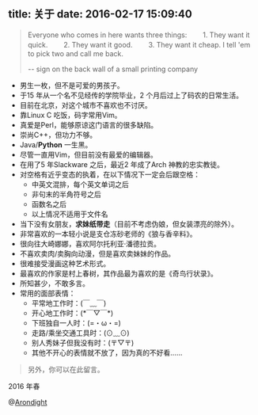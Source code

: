 title: 关于
date: 2016-02-17 15:09:40
---

> Everyone who comes in here wants three things:
>　　1. They want it quick.
>　　2. They want it good.
>　　3. They want it cheap.
> I tell 'em to pick two and call me back.
>
> -- sign on the back wall of a small printing company

+ 男生一枚，但不是可爱的男孩子。
+ 于15 年从一个名不见经传的学院毕业，2 个月后过上了码农的日常生活。
+ 目前在北京，对这个城市不喜欢也不讨厌。
+ 靠Linux C 吃饭，码字常用Vim。
+ 真爱是Perl，能够原谅这门语言的很多缺陷。
+ 崇尚C++，但功力不够。
+ Java/**Python** 一生黑。
+ 尽管一直用Vim，但目前没有最爱的编辑器。
+ 在用了5 年Slackware 之后，最近2 年成了Arch 神教的忠实教徒。
+ 对空格有近乎变态的执着，在以下情况下一定会后跟空格：
    * 中英文混排，每个英文单词之后
    * 非句末的半角符号之后
    * 函数名之后
    * 以上情况不适用于文件名
+ 当下没有女朋友，**求妹纸带走**（目前不考虑伪娘，但女装漂亮的除外）。
+ 非常喜欢的一本轻小说是支仓冻砂老师的《狼与香辛料》。
+ 很向往大崎娜娜，喜欢阿尔托利亚·潘德拉贡。
+ 不喜欢卖肉/卖胸向动漫，但是喜欢卖妹妹的作品。
+ 很难接受漫画这种艺术形式。
+ 最喜欢的作家是村上春树，其作品最为喜欢的是《奇鸟行状录》。
+ 所知甚少，不敢多言。
+ 常用的面部表情：
    * 平常地工作时：(￣﹏￣)
    * 开心地工作时：(\*￣▽￣\*)
    * 下班独自一人时：(=・ω・=)
    * 走路/乘坐交通工具时：(⊙﹏⊙)
    * 别人秀妹子但我没有时：(〒▽〒)
    * 其他不开心的表情就不放了，因为真的不好看……

> 另外，你可以在此留言。

2016 年春

@[Arondight](http://arondight.me)

